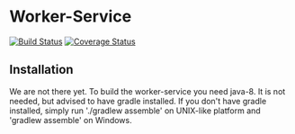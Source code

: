 # Worker-Service

[![Build Status](https://travis-ci.org/coolcrowd/worker-service.svg?branch=master)](https://travis-ci.org/coolcrowd/worker-service)
[![Coverage Status](https://coveralls.io/repos/github/coolcrowd/worker-service/badge.svg?branch=master)](https://coveralls.io/github/coolcrowd/worker-service?branch=master)

## Installation

We are not there yet. To build the worker-service you need java-8. It is not needed, but advised to have gradle installed. If you don't have gradle installed, simply run './gradlew assemble' on UNIX-like platform and 'gradlew assemble' on Windows.  